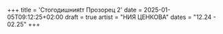 +++
title = 'Стогодишнияtт Прозорец 2'
date = 2025-01-05T09:12:25+02:00
draft = true
artist = "НИЯ ЦЕНКОВА"
dates = "12.24 - 02.25"
+++
